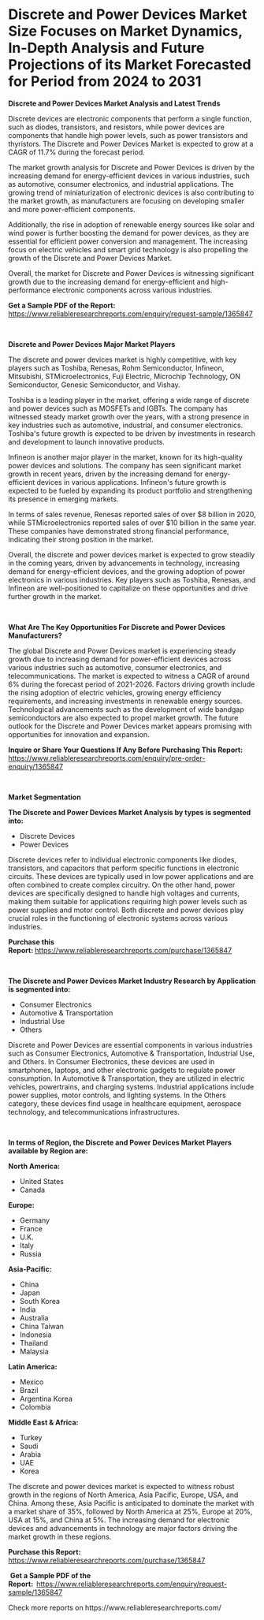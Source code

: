 <p><h1>Discrete and Power Devices Market Size Focuses on Market Dynamics, In-Depth Analysis and Future Projections of its Market Forecasted for Period from 2024 to 2031</h1></p><p><strong>Discrete and Power Devices Market Analysis and Latest Trends</strong></p>
<p><p>Discrete devices are electronic components that perform a single function, such as diodes, transistors, and resistors, while power devices are components that handle high power levels, such as power transistors and thyristors. The Discrete and Power Devices Market is expected to grow at a CAGR of 11.7% during the forecast period.</p><p>The market growth analysis for Discrete and Power Devices is driven by the increasing demand for energy-efficient devices in various industries, such as automotive, consumer electronics, and industrial applications. The growing trend of miniaturization of electronic devices is also contributing to the market growth, as manufacturers are focusing on developing smaller and more power-efficient components.</p><p>Additionally, the rise in adoption of renewable energy sources like solar and wind power is further boosting the demand for power devices, as they are essential for efficient power conversion and management. The increasing focus on electric vehicles and smart grid technology is also propelling the growth of the Discrete and Power Devices Market.</p><p>Overall, the market for Discrete and Power Devices is witnessing significant growth due to the increasing demand for energy-efficient and high-performance electronic components across various industries.</p></p>
<p><strong>Get a Sample PDF of the Report:&nbsp;</strong> <a href="https://www.reliableresearchreports.com/enquiry/request-sample/1365847">https://www.reliableresearchreports.com/enquiry/request-sample/1365847</a></p>
<p>&nbsp;</p>
<p><strong>Discrete and Power Devices Major Market Players</strong></p>
<p><p>The discrete and power devices market is highly competitive, with key players such as Toshiba, Renesas, Rohm Semiconductor, Infineon, Mitsubishi, STMicroelectronics, Fuji Electric, Microchip Technology, ON Semiconductor, Genesic Semiconductor, and Vishay. </p><p>Toshiba is a leading player in the market, offering a wide range of discrete and power devices such as MOSFETs and IGBTs. The company has witnessed steady market growth over the years, with a strong presence in key industries such as automotive, industrial, and consumer electronics. Toshiba's future growth is expected to be driven by investments in research and development to launch innovative products.</p><p>Infineon is another major player in the market, known for its high-quality power devices and solutions. The company has seen significant market growth in recent years, driven by the increasing demand for energy-efficient devices in various applications. Infineon's future growth is expected to be fueled by expanding its product portfolio and strengthening its presence in emerging markets.</p><p>In terms of sales revenue, Renesas reported sales of over $8 billion in 2020, while STMicroelectronics reported sales of over $10 billion in the same year. These companies have demonstrated strong financial performance, indicating their strong position in the market.</p><p>Overall, the discrete and power devices market is expected to grow steadily in the coming years, driven by advancements in technology, increasing demand for energy-efficient devices, and the growing adoption of power electronics in various industries. Key players such as Toshiba, Renesas, and Infineon are well-positioned to capitalize on these opportunities and drive further growth in the market.</p></p>
<p>&nbsp;</p>
<p><strong>What Are The Key Opportunities For Discrete and Power Devices Manufacturers?</strong></p>
<p><p>The global Discrete and Power Devices market is experiencing steady growth due to increasing demand for power-efficient devices across various industries such as automotive, consumer electronics, and telecommunications. The market is expected to witness a CAGR of around 6% during the forecast period of 2021-2026. Factors driving growth include the rising adoption of electric vehicles, growing energy efficiency requirements, and increasing investments in renewable energy sources. Technological advancements such as the development of wide bandgap semiconductors are also expected to propel market growth. The future outlook for the Discrete and Power Devices market appears promising with opportunities for innovation and expansion.</p></p>
<p><strong>Inquire or Share Your Questions If Any Before Purchasing This Report:</strong> <a href="https://www.reliableresearchreports.com/enquiry/pre-order-enquiry/1365847">https://www.reliableresearchreports.com/enquiry/pre-order-enquiry/1365847</a></p>
<p>&nbsp;</p>
<p><strong>Market Segmentation</strong></p>
<p><strong>The Discrete and Power Devices Market Analysis by types is segmented into:</strong></p>
<p><ul><li>Discrete Devices</li><li>Power Devices</li></ul></p>
<p><p>Discrete devices refer to individual electronic components like diodes, transistors, and capacitors that perform specific functions in electronic circuits. These devices are typically used in low power applications and are often combined to create complex circuitry. On the other hand, power devices are specifically designed to handle high voltages and currents, making them suitable for applications requiring high power levels such as power supplies and motor control. Both discrete and power devices play crucial roles in the functioning of electronic systems across various industries.</p></p>
<p><strong>Purchase this Report:&nbsp;</strong><a href="https://www.reliableresearchreports.com/purchase/1365847">https://www.reliableresearchreports.com/purchase/1365847</a></p>
<p>&nbsp;</p>
<p><strong>The Discrete and Power Devices Market Industry Research by Application is segmented into:</strong></p>
<p><ul><li>Consumer Electronics</li><li>Automotive & Transportation</li><li>Industrial Use</li><li>Others</li></ul></p>
<p><p>Discrete and Power Devices are essential components in various industries such as Consumer Electronics, Automotive & Transportation, Industrial Use, and Others. In Consumer Electronics, these devices are used in smartphones, laptops, and other electronic gadgets to regulate power consumption. In Automotive & Transportation, they are utilized in electric vehicles, powertrains, and charging systems. Industrial applications include power supplies, motor controls, and lighting systems. In the Others category, these devices find usage in healthcare equipment, aerospace technology, and telecommunications infrastructures.</p></p>
<p>&nbsp;</p>
<p><strong>In terms of Region, the Discrete and Power Devices Market Players available by Region are:</strong></p>
<p>
    <p> <strong> North America: </strong>
        <ul>
            <li>United States</li>
            <li>Canada</li>
        </ul>
        </p> 
    <p> <strong> Europe: </strong>
        <ul>
            <li>Germany</li>
            <li>France</li>
            <li>U.K.</li>
            <li>Italy</li>
            <li>Russia</li>
        </ul>
        </p> 
    <p> <strong> Asia-Pacific: </strong>
        <ul>
            <li>China</li>
            <li>Japan</li>
            <li>South Korea</li>
            <li>India</li>
            <li>Australia</li>
            <li>China Taiwan</li>
            <li>Indonesia</li>
            <li>Thailand</li>
            <li>Malaysia</li>
        </ul>
        </p> 
    <p> <strong> Latin America: </strong>
        <ul>
            <li>Mexico</li>
            <li>Brazil</li>
            <li>Argentina Korea</li>
            <li>Colombia</li>
        </ul>
        </p> 
    <p> <strong> Middle East & Africa: </strong>
        <ul>
            <li>Turkey</li>
            <li>Saudi</li>
            <li>Arabia</li>
            <li>UAE</li>
            <li>Korea</li>
        </ul>
    </p>
    </p>
<p><p>The discrete and power devices market is expected to witness robust growth in the regions of North America, Asia Pacific, Europe, USA, and China. Among these, Asia Pacific is anticipated to dominate the market with a market share of 35%, followed by North America at 25%, Europe at 20%, USA at 15%, and China at 5%. The increasing demand for electronic devices and advancements in technology are major factors driving the market growth in these regions.</p></p>
<p><strong>Purchase this Report: </strong><a href="https://www.reliableresearchreports.com/purchase/1365847">https://www.reliableresearchreports.com/purchase/1365847</a></p>
<p>&nbsp;<strong>Get a Sample PDF of the Report:&nbsp;&nbsp;</strong><a href="https://www.reliableresearchreports.com/enquiry/request-sample/1365847">https://www.reliableresearchreports.com/enquiry/request-sample/1365847</a></p>
<p><strong></strong></p>
<p>Check more reports on https://www.reliableresearchreports.com/</p>